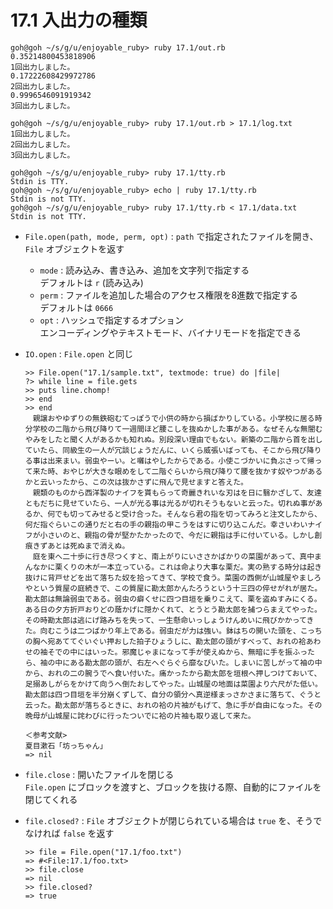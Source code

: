 # 17.1 入出力の種類

```
goh@goh ~/s/g/u/enjoyable_ruby> ruby 17.1/out.rb
0.35214800453818906
1回出力しました。
0.17222608429972786
2回出力しました。
0.9996546091919342
3回出力しました。
```

```
goh@goh ~/s/g/u/enjoyable_ruby> ruby 17.1/out.rb > 17.1/log.txt
1回出力しました。
2回出力しました。
3回出力しました。
```

```
goh@goh ~/s/g/u/enjoyable_ruby> ruby 17.1/tty.rb
Stdin is TTY.
goh@goh ~/s/g/u/enjoyable_ruby> echo | ruby 17.1/tty.rb
Stdin is not TTY.
goh@goh ~/s/g/u/enjoyable_ruby> ruby 17.1/tty.rb < 17.1/data.txt
Stdin is not TTY.
```

- `File.open(path, mode, perm, opt)` : `path` で指定されたファイルを開き、 `File` オブジェクトを返す
    - `mode` : 読み込み、書き込み、追加を文字列で指定する  
        デフォルトは `r` (読み込み)
    - `perm` : ファイルを追加した場合のアクセス権限を8進数で指定する  
        デフォルトは `0666`
    - `opt` : ハッシュで指定するオプション  
        エンコーディングやテキストモード、バイナリモードを指定できる
- `IO.open` : `File.open` と同じ

    ```
    >> File.open("17.1/sample.txt", textmode: true) do |file|
    ?> while line = file.gets
    >> puts line.chomp!
    >> end
    >> end
    　親譲おやゆずりの無鉄砲むてっぽうで小供の時から損ばかりしている。小学校に居る時分学校の二階から飛び降りて一週間ほど腰こしを抜ぬかした事がある。なぜそんな無闇むやみをしたと聞く人があるかも知れぬ。別段深い理由でもない。新築の二階から首を出していたら、同級生の一人が冗談じょうだんに、いくら威張いばっても、そこから飛び降りる事は出来まい。弱虫やーい。と囃はやしたからである。小使こづかいに負ぶさって帰って来た時、おやじが大きな眼めをして二階ぐらいから飛び降りて腰を抜かす奴やつがあるかと云いったから、この次は抜かさずに飛んで見せますと答えた。
    　親類のものから西洋製のナイフを貰もらって奇麗きれいな刃はを日に翳かざして、友達ともだちに見せていたら、一人が光る事は光るが切れそうもないと云った。切れぬ事があるか、何でも切ってみせると受け合った。そんなら君の指を切ってみろと注文したから、何だ指ぐらいこの通りだと右の手の親指の甲こうをはすに切り込こんだ。幸さいわいナイフが小さいのと、親指の骨が堅かたかったので、今だに親指は手に付いている。しかし創痕きずあとは死ぬまで消えぬ。
    　庭を東へ二十歩に行き尽つくすと、南上がりにいささかばかりの菜園があって、真中まんなかに栗くりの木が一本立っている。これは命より大事な栗だ。実の熟する時分は起き抜けに背戸せどを出て落ちた奴を拾ってきて、学校で食う。菜園の西側が山城屋やましろやという質屋の庭続きで、この質屋に勘太郎かんたろうという十三四の倅せがれが居た。勘太郎は無論弱虫である。弱虫の癖くせに四つ目垣を乗りこえて、栗を盗ぬすみにくる。ある日の夕方折戸おりどの蔭かげに隠かくれて、とうとう勘太郎を捕つらまえてやった。その時勘太郎は逃にげ路みちを失って、一生懸命いっしょうけんめいに飛びかかってきた。向むこうは二つばかり年上である。弱虫だが力は強い。鉢はちの開いた頭を、こっちの胸へ宛あててぐいぐい押おした拍子ひょうしに、勘太郎の頭がすべって、おれの袷あわせの袖そでの中にはいった。邪魔じゃまになって手が使えぬから、無暗に手を振ふったら、袖の中にある勘太郎の頭が、右左へぐらぐら靡なびいた。しまいに苦しがって袖の中から、おれの二の腕うでへ食い付いた。痛かったから勘太郎を垣根へ押しつけておいて、足搦あしがらをかけて向うへ倒たおしてやった。山城屋の地面は菜園より六尺がた低い。勘太郎は四つ目垣を半分崩くずして、自分の領分へ真逆様まっさかさまに落ちて、ぐうと云った。勘太郎が落ちるときに、おれの袷の片袖がもげて、急に手が自由になった。その晩母が山城屋に詫わびに行ったついでに袷の片袖も取り返して来た。

    ＜参考文献>
    夏目漱石「坊っちゃん」
    => nil
    ```

- `file.close` : 開いたファイルを閉じる  
    `File.open` にブロックを渡すと、ブロックを抜ける際、自動的にファイルを閉じてくれる
- `file.closed?` : `File` オブジェクトが閉じられている場合は `true` を、そうでなければ `false` を返す

    ```
    >> file = File.open("17.1/foo.txt")
    => #<File:17.1/foo.txt>
    >> file.close
    => nil
    >> file.closed?
    => true
    ```


